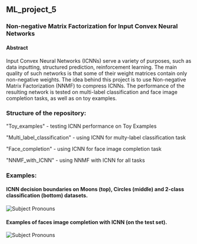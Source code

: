 
## ML_project_5
### Non-negative Matrix Factorization for Input Convex Neural Networks

#### Abstract
Input Convex Neural Networks (ICNNs) serve a variety of purposes, such as data inputting, structured prediction, reinforcement learning. The main quality of such networks is that some of their weight matrices contain only non-negative weights. The idea behind this project is to use Non-negative Matrix Factorization (NNMF) to compress ICNNs. The performance of the resulting network is tested on multi-label classification and face image completion tasks, as well as on toy examples.

### Structure of the repository:

  "Toy_examples" - testing ICNN performance on Toy Examples
  
  "Multi_label_classification" - using ICNN for multy-label classification task
  
  "Face_completion" - using ICNN for face image completion task
  
  "NNMF_with_ICNN" - using NNMF with ICNN for all tasks


### Examples:
#### ICNN decision boundaries on Moons (top), Circles (middle) and 2-class classification (bottom) datasets.

<img
src="https://github.com/ffuntik/ML_project_5/blob/master/pictures/TOY1.png"
max-width=50%;
raw=true
alt="Subject Pronouns"
style="margin-right: 10px;"
/>

#### Examples of faces image completion with ICNN (on the test set).

<img
src="https://github.com/ffuntik/ML_project_5/blob/master/pictures/faces-4.png"
max-width=50%;
raw=true
alt="Subject Pronouns"
style="margin-right: 10px;"
/>
